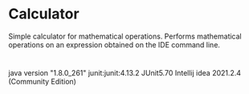 # Calculator
Simple calculator for mathematical operations. Performs mathematical operations
 on an expression obtained on the IDE command line.
 
# 
java version "1.8.0_261"
junit:junit:4.13.2
JUnit5.70
Intellij idea 2021.2.4 (Community Edition)